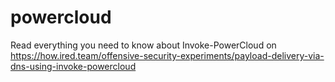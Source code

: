 # powercloud

Read everything you need to know about Invoke-PowerCloud on https://how.ired.team/offensive-security-experiments/payload-delivery-via-dns-using-invoke-powercloud
